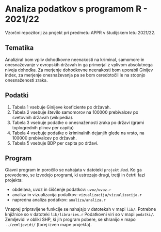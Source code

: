 # Analiza podatkov s programom R - 2021/22

Vzorčni repozitorij za projekt pri predmetu APPR v študijskem letu 2021/22. 

## Tematika

Analiziral bom vpliv dohodkovne neenakosti na kriminal, samomore in onesnaževanje v evropskih državah in ga primerjal z vplivom absolutnega nivoja dohodka.
Za merjenje dohodkovne neenakosti bom uporabil Ginijev index, za merjenje onesnaževanja pa se bom osredotočil le na stopnjo onesnaženosti zraka.

## Podatki
1. Tabela 1 vsebuje Ginijeve koeficiente po državah.
2. Tabela 2 vsebuje število samomorov na 100000 prebivalcev po svetovnih državah (wikipedia).
3. Tabela 3 vsebuje podatke o onesnaženosti zraka po državi (grami toplogrednih plinov per capita)
4. Tabela 4 vsebuje podatke o kriminalnih dejanjih glede na vrsto, na 100000 prebivalcev po državah.
5. Tabela 5 vsebuje BDP per capita po državi.
## Program

Glavni program in poročilo se nahajata v datoteki `projekt.Rmd`.
Ko ga prevedemo, se izvedejo programi, ki ustrezajo drugi, tretji in četrti fazi projekta:

* obdelava, uvoz in čiščenje podatkov: `uvoz/uvoz.r`
* analiza in vizualizacija podatkov: `vizualizacija/vizualizacija.r`
* napredna analiza podatkov: `analiza/analiza.r`

Vnaprej pripravljene funkcije se nahajajo v datotekah v mapi `lib/`.
Potrebne knjižnice so v datoteki `lib/libraries.r`
Podatkovni viri so v mapi `podatki/`.
Zemljevidi v obliki SHP, ki jih program pobere,
se shranijo v mapo `../zemljevidi/` (torej izven mape projekta).
